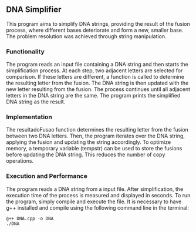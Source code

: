 ## DNA Simplifier
This program aims to simplify DNA strings, providing the result of the fusion process, where different bases deteriorate and form a new, smaller base. The problem resolution was achieved through string manipulation.

### Functionality
The program reads an input file containing a DNA string and then starts the simplification process. At each step, two adjacent letters are selected for comparison. If these letters are different, a function is called to determine the resulting letter from the fusion. The DNA string is then updated with the new letter resulting from the fusion.
The process continues until all adjacent letters in the DNA string are the same. The program prints the simplified DNA string as the result.

### Implementation
The resultadoFusao function determines the resulting letter from the fusion between two DNA letters. Then, the program iterates over the DNA string, applying the fusion and updating the string accordingly.
To optimize memory, a temporary variable (tempstr) can be used to store the fusions before updating the DNA string. This reduces the number of copy operations.

### Execution and Performance
The program reads a DNA string from a input file. After simplification, the execution time of the process is measured and displayed in seconds.
To run the program, simply compile and execute the file. It is necessary to have g++ installed and compile using the following command line in the terminal:

```
g++ DNA.cpp -o DNA
./DNA
```





